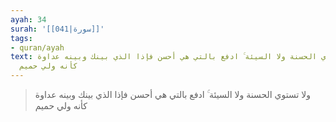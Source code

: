 ```yaml
---
ayah: 34
surah: '[[041|سورة]]'
tags:
- quran/ayah
text: ولا تستوي الحسنة ولا السيئة ۚ ادفع بالتي هي أحسن فإذا الذي بينك وبينه عداوة
  كأنه ولي حميم
---
```

> ولا تستوي الحسنة ولا السيئة ۚ ادفع بالتي هي أحسن فإذا الذي بينك وبينه عداوة كأنه ولي حميم
